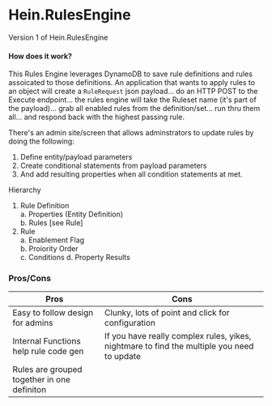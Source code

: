# Hein.RulesEngine
Version 1 of Hein.RulesEngine

#### How does it work?
This Rules Engine leverages DynamoDB to save rule definitions and rules assoicated to those definitions.  An application that wants to apply rules to an object will create a `RuleRequest` json payload... do an HTTP POST to the Execute endpoint... the rules engine will take the Ruleset name (it's part of the payload)... grab all enabled rules from the definition/set... run thru them all... and respond back with the highest passing rule.

There's an admin site/screen that allows adminstrators to update rules by doing the following:  
1. Define entity/payload parameters
2. Create conditional statements from payload parameters  
3. And add resulting properties when all condition statements at met.

Hierarchy
1. Rule Definition  
a. Properties (Entity Definition)  
b. Rules [see Rule]  
2. Rule  
a. Enablement Flag  
b. Proiority Order  
c. Conditions
d. Property Results  


### Pros/Cons
| Pros | Cons |
| --- | --- |
| Easy to follow design for admins | Clunky, lots of point and click for configuration |
| Internal Functions help rule code gen | If you have really complex rules, yikes, nightmare to find the multiple you need to update |
| Rules are grouped together in one definiton |  |
